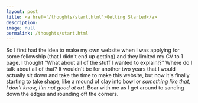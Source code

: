 ```yaml
---
layout: post
title: <a href='/thoughts/start.html'>Getting Started</a>
description: 
image: null
permalink: /thoughts/start.html
---
```


So I first had the idea to make my own website when I was applying for some fellowship (that I didn't end up getting) and they limited my CV to 1 page. I thought "What about all of the stuff I wanted to explain!?" Where do I talk about all of that? It wouldn't be for another two years that I would actually sit down and take the time to make this website, but now it's finally starting to take shape, like a mound of clay into bowl *or something like that, I don't know, I'm not good at art*. Bear with me as I get around to sanding down the edges and rounding off the corners.
